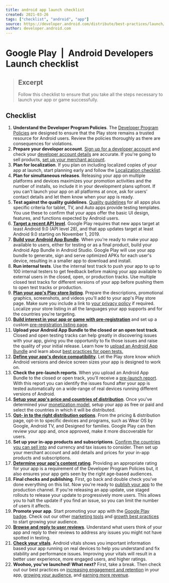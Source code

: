 ```yaml
---
title: android app launch checklist
created: 2021-03-26
tags: ["checklist", "android", "app"]
source: https://developer.android.com/distribute/best-practices/launch/launch-checklist
author: developer.android.com
---
```


# Google Play  |  Android Developers Launch checklist

> ## Excerpt
> Follow this checklist to ensure that you take all the steps necessary to launch your app or game successfully.

## Checklist

1.  **Understand the Developer Program Policies**. The [Developer Program Policies](https://play.google.com/about/developer-content-policy/) are designed to ensure that the Play store remains a trusted resource for Android users. Review the policies thoroughly as there are consequences for violations.
2.  **Prepare your developer account**. [Sign up for a developer account](https://support.google.com/googleplay/android-developer/answer/6112435) and check your [developer account details](https://support.google.com/googleplay/android-developer/answer/139626) are accurate. If you're going to sell products, [set up your merchant account](https://support.google.com/googleplay/android-developer/answer/3092739).
3.  **Plan for localization**. If you plan on including localized copies of your app at launch, start planning early and follow the [Localization checklist](https://developer.android.com/distribute/best-practices/launch/localization-checklist).
4.  **Plan for simultaneous releases**. Releasing your app on multiple platforms and devices maximizes your promotion activities and the number of installs, so include it in your development plans upfront. If you can't launch your app on all platforms at once, ask for users' contact details and let them know when your app is ready.
5.  **Test against the quality guidelines**. [Quality guidelines](https://developer.android.com/docs/quality-guidelines) for all apps plus specific criteria for tablet, TV, and Auto apps provide testing templates. You use these to confirm that your apps offer the basic UI design, features, and functions expected by Android users.
6.  **[Target a recent API level](https://developer.android.com/distribute/best-practices/develop/target-sdk)**. Google Play requires that new apps target at least Android 9.0 (API level 28), and that app updates target at least Android 9.0 starting on November 1, 2019.
7.  **[Build your Android App Bundle](https://developer.android.com/studio/publish/preparing)**. When you're ready to make your app available to users, either for testing or as a final product, build your Android App Bundle in Android Studio. Google Play will use your app bundle to generate, sign and serve optimized APKs for each user's device, resulting in a smaller app to download and install.
8.  **Run internal tests**. Use the internal test track to push your app to up to 100 internal testers to get feedback before making your app available to external users in the closed, open, or production tracks. Use multiple closed test tracks for different versions of your app before pushing them to open test tracks or production.
9.  **[Plan your app's Play store listing](https://developer.android.com/distribute/best-practices/launch/store-listing)**. Prepare the descriptions, promotional graphics, screenshots, and videos you'll add to your app's Play store page. Make sure you include a link to [your privacy policy](https://support.google.com/googleplay/android-developer/answer/113469#privacy) if required. Localize your store listing in all the languages your app supports and for the countries you're targeting.
10.  **[Build interest in your app or game with pre-registration](https://developer.android.com/distribute/best-practices/launch/pre-registration)** and set up a custom [pre-registration listing page](https://support.google.com/googleplay/android-developer/answer/9156429).
11.  **Upload your Android App Bundle to the closed or an open test track**. Closed and open testing tracks can help greatly in discovering issues with your app, giving you the opportunity to fix those issues and raise the quality of your initial release. Learn how to [upload an Android App Bundle](https://support.google.com/googleplay/android-developer/answer/9006925) and learn about [best practices for open tests.](https://developer.android.com/distribute/best-practices/launch/test-tracks)
12.  **[Define your app's device compatibility](https://support.google.com/googleplay/android-developer/answer/1286017)**. Let the Play store know which Android versions and device screen sizes your app is designed to work on.
13.  **Check the pre-launch reports**. When you upload an Android App Bundle to the closed or open track, you'll receive a [pre-launch report](https://developer.android.com/distribute/best-practices/launch/pre-launch-crash-reports). With this report you can identify the issues found after your app is tested automatically on a wide-range of real devices running different versions of Android.
14.  **[Setup your app's price and countries of distribution](https://support.google.com/googleplay/android-developer/answer/6334373)**. Once you've determined your [monetization model](https://developer.android.com/distribute/best-practices/earn/monetization-options), setup your app as free or paid and select the countries in which it will be distributed.
15.  **[Opt- in to the right distribution options](https://developer.android.com/distribute/best-practices/launch/distribute-apps)**. From the pricing & distribution page, opt-in to specific devices and programs, such as Wear OS by Google, Android TV, and Designed for families. Google Play can then review your app and, once approved, make it more discoverable for users.
16.  **Set up your in-app products and subscriptions**. [Confirm the countries you can sell into](https://support.google.com/googleplay/android-developer/table/3539140?hl=en&ref_topic=3452890https://support.google.com/googleplay/android-developer/table/3539140) and currency and tax issues to consider. Then set up your merchant account and add details and prices for your in-app products and subscriptions.
17.  **[Determine your app's content rating](https://support.google.com/googleplay/android-developer/answer/188189)**. Providing an appropriate rating for your app is a requirement of the Developer Program Policies but, it also ensures your app gets seen by the right age-based audiences.
18.  **Final checks and publishing**. First, go back and double check you've done everything on this list. Now you're ready to [publish your app](https://support.google.com/googleplay/android-developer/answer/6334282) to the production channel. If you're releasing an app update, use staged rollouts to release your update to progressively more users. This allows you to halt the update if you find an issue, so you can limit the number of users it affects.
19.  **Promote your app**. Start promoting your app with the [Google Play badge](https://play.google.com/intl/en_gb/badges/). Check out our other [marketing tools](https://developer.android.com/distribute/marketing-tools) and [growth best practices](https://developer.android.com/distribute/best-practices/grow) to start growing your audience.
20.  **[Browse and reply to user reviews](https://developer.android.com/distribute/best-practices/engage/user-reviews)**. Understand what users think of your app and reply to their reviews to address any issues you might not have spotted in testing.
21.  **[Check your vitals](https://developer.android.com/distribute/best-practices/develop/android-vitals)**. Android vitals shows you important information based your app running on real devices to help you understand and fix stability and performance issues. Improving your vitals will result in a better user experience, more engaged users, and higher ratings.
22.  **Woohoo, you've launched! What next?** First, take a break. Then check out our best practices on [increasing engagement and retention](https://developer.android.com/distribute/best-practices/engage) in your app, [growing your audience](https://developer.android.com/distribute/best-practices/grow), and [earning more revenue](https://developer.android.com/distribute/best-practices/earn).

